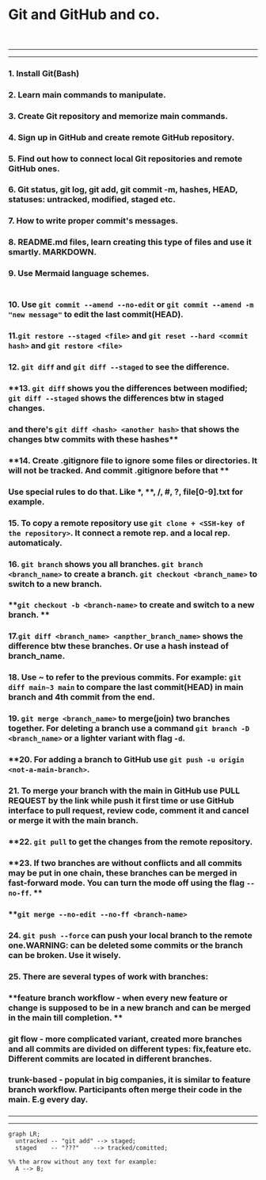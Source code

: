 # Git and GitHub and co. <br> <br>
---
---
### **1. Install Git(Bash)** <br>
### **2. Learn main commands to manipulate.** <br>
### **3. Create Git repository and memorize main commands.** <br>
### **4. Sign up in GitHub and create remote GitHub repository.** <br>
### **5. Find out how to connect local Git repositories and remote GitHub ones.** <br>
### **6. Git status, git log, git add, git commit -m, hashes, HEAD, statuses: untracked, modified, staged etc.** <br>
### **7. How to write proper commit's messages.** <br>
### **8. README.md files, learn creating this type of files and use it smartly. MARKDOWN.** <br>
### **9. Use Mermaid language schemes.** <br> <br>
### **10. Use `git commit --amend --no-edit` or `git commit --amend -m "new message"` to edit the last commit(HEAD).** <br>
### **11.`git restore --staged <file>` and `git reset --hard <commit hash>` and `git restore <file>`** <br>
### **12. `git diff` and `git diff --staged` to see the difference.** <br>
### **13. `git diff` shows you the differences between modified; `git diff --staged` shows the differences btw in staged changes.
### and  there's `git diff <hash> <another hash>` that shows the changes btw commits with these hashes** <br>
### **14. Create .gitignore file to ignore some files or directories. It will not be tracked. And commit .gitignore before that ** <br>
### Use special rules to do that. Like *, **, /, #, ?, file[0-9].txt for example. <br>
### **15. To copy a remote repository use `git clone + <SSH-key of the repository>`. It connect a remote rep. and a local rep. automaticaly.** <br>
### **16. `git branch` shows you all branches. `git branch <branch_name>` to create a branch. `git checkout <branch_name>` to switch to a new branch.**
### **`git checkout -b <branch-name>` to create and switch to a new branch. ** <br>
### **17.`git diff <branch_name> <anpther_branch_name>` shows the difference btw these branches. Or use a hash instead of branch_name.** <br>
### **18. Use ~ to refer to the previous commits. For example: `git diff main~3 main` to compare the last commit(HEAD) in main branch and 4th commit from the end.** <br>
### **19. `git merge <branch_name>` to merge(join) two branches together. For deleting a branch use a command `git branch -D <branch_name>` or a lighter variant with flag `-d`.** <br>
### **20. For adding a branch to GitHub use `git push -u origin <not-a-main-branch>`. 
### **21. To merge your branch with the main in GitHub use PULL REQUEST by the link while push it first time or use GitHub interface to pull request, review code, comment it and cancel or merge it with the main branch.**<br>
### **22. `git pull` to get the changes from the remote repository.
### **23. If two branches are without conflicts and all commits may be put in one chain, these branches can be merged in fast-forward mode. You can turn the mode off using the flag `--no-ff`. **
### **`git merge --no-edit --no-ff <branch-name>`
### **24. `git push --force` can push your local branch to the remote one.WARNING: can be deleted some commits or the branch can be broken. Use it wisely.**
### **25. There are several types of work with branches:**
### **feature branch workflow - when every new feature or change is supposed to be in a new branch and can be merged in the main till completion. **
### **git flow - more complicated variant, created more branches and all commits are divided on different types: fix,feature etc. Different commits are located in different branches.**
### **trunk-based - populat in big companies, it is similar to feature branch workflow. Participants often merge their code in the main. E.g every day.**
### 
---
---


```mermaid
graph LR;
  untracked -- "git add" --> staged;
  staged    -- "???"    --> tracked/comitted;

%% the arrow without any text for example:
  A --> B;
```